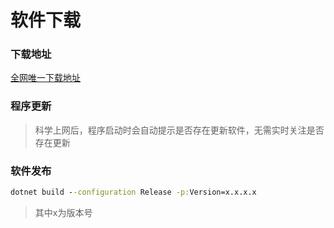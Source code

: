 # 软件下载

### 下载地址

[全网唯一下载地址](https://github.com/xisuo67/XHS-Spider/releases)

### 程序更新

> 科学上网后，程序启动时会自动提示是否存在更新软件，无需实时关注是否存在更新

### 软件发布

```cmd
dotnet build --configuration Release -p:Version=x.x.x.x
```

> 其中x为版本号


